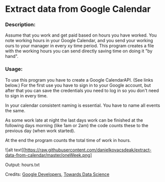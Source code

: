 # Extract data from Google Calendar

### Description:
Assume that you work and get paid based on hours you have worked. You note working hours in your Google Calendar, and you send your working ours to your manager in every xy time period. This program creates a file with the working hours you can send directly saving time on doing it "by hand".

### Usage:
To use this program you have to create a Google CalendarAPI. (See links below.) For the first use you have to sign in to your Google account, but after that you can save the credentials you need to log in so you don't need to sign in every time.

In your calendar consistent naming is essential. You have to name all events the same.

As some work late at night the last days work can be finished at the following days morning (like 1am or 2am) the code counts these to the previous day (when work started).

At the end the program counts the total time of work in hours.

![alt text][https://raw.githubusercontent.com/danielkovacsdeak/extract-data-from-calendar/master/oneWeek.png]

Output: hours.txt

Credits: [Google Developers](https://developers.google.com/calendar/quickstart/python), [Towards Data Science](https://towardsdatascience.com/accessing-google-calendar-events-data-using-python-e915599d3ae2)
